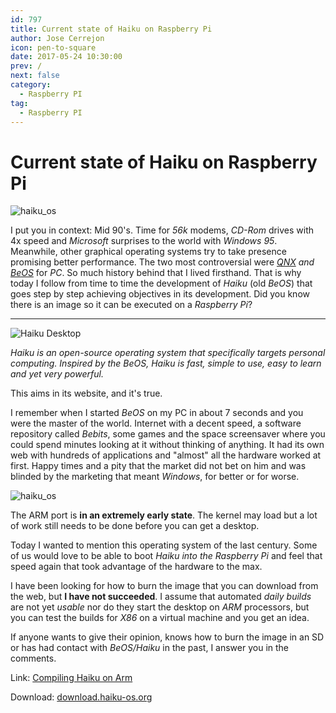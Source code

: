 ```yaml
---
id: 797
title: Current state of Haiku on Raspberry Pi
author: Jose Cerrejon
icon: pen-to-square
date: 2017-05-24 10:30:00
prev: /
next: false
category:
  - Raspberry PI
tag:
  - Raspberry PI
---
```


# Current state of Haiku on Raspberry Pi

![haiku_os](/images/2016/05/haiku_os.png)

I put you in context: Mid 90's. Time for *56k* modems, *CD-Rom* drives with 4x speed and *Microsoft* surprises to the world with *Windows 95*. Meanwhile, other graphical operating systems try to take presence promising better performance. The two most controversial were *[QNX](https://en.wikipedia.org/wiki/QNX) and [BeOS](https://en.wikipedia.org/wiki/BeOS)* for *PC*. So much history behind that I lived firsthand. That is why today I follow from time to time the development of *Haiku* (old *BeOS*) that goes step by step achieving objectives in its development. Did you know there is an image so it can be executed on a *Raspberry Pi*?

- - -
![Haiku Desktop](/images/2017/05/apps-prefs.png "Haiku Desktop")

*Haiku is an open-source operating system that specifically targets personal computing. Inspired by the BeOS, Haiku is fast, simple to use, easy to learn and yet very powerful.*

This aims in its website, and it's true.

I remember when I started *BeOS* on my PC in about 7 seconds and you were the master of the world. Internet with a decent speed, a software repository called *Bebits*, some games and the space screensaver where you could spend minutes looking at it without thinking of anything. It had its own web with hundreds of applications and "almost" all the hardware worked at first. Happy times and a pity that the market did not bet on him and was blinded by the marketing that meant *Windows*, for better or for worse.

![haiku_os](/images/2017/05/haiku_port_status.png)

The ARM port is **in an extremely early state**. The kernel may load but a lot of work still needs to be done before you can get a desktop.

Today I wanted to mention this operating system of the last century. Some of us would love to be able to boot *Haiku into the Raspberry Pi* and feel that speed again that took advantage of the hardware to the max.

I have been looking for how to burn the image that you can download from the web, but **I have not succeeded**. I assume that automated *daily builds* are not yet *usable* nor do they start the desktop on *ARM* processors, but you can test the builds for *X86* on a virtual machine and you get an idea.

If anyone wants to give their opinion, knows how to burn the image in an SD or has had contact with *BeOS/Haiku* in the past, I answer you in the comments.

Link: [Compiling Haiku on Arm](https://www.haiku-os.org/guides/building/compiling-arm)

Download: [download.haiku-os.org](https://download.haiku-os.org/)